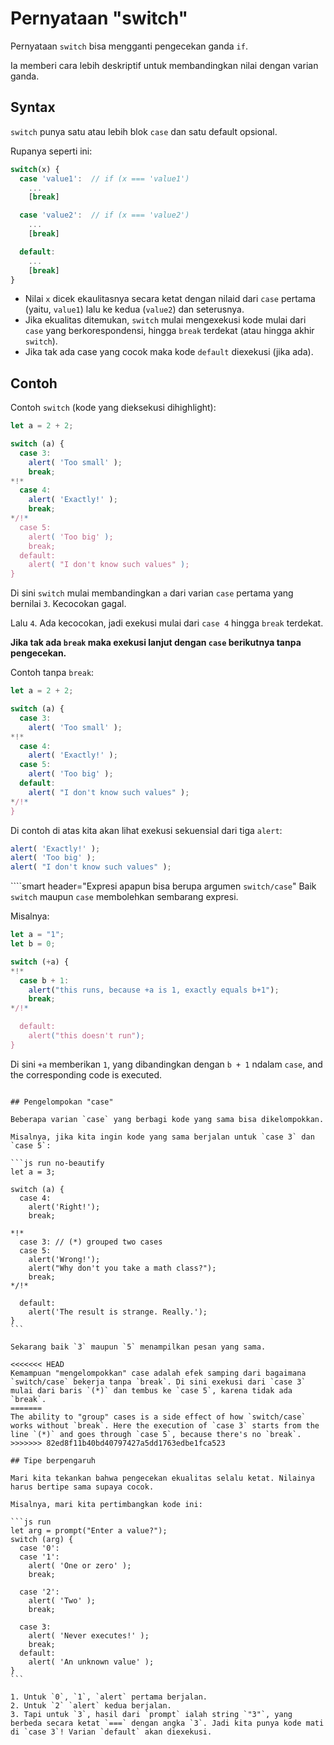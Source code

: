 # Pernyataan "switch"

Pernyataan `switch` bisa mengganti pengecekan ganda `if`.

Ia memberi cara lebih deskriptif untuk membandingkan nilai dengan varian ganda.

## Syntax

`switch` punya satu atau lebih blok `case` dan satu default opsional.

Rupanya seperti ini:

```js no-beautify
switch(x) {
  case 'value1':  // if (x === 'value1')
    ...
    [break]

  case 'value2':  // if (x === 'value2')
    ...
    [break]

  default:
    ...
    [break]
}
```

- Nilai `x` dicek ekaulitasnya secara ketat dengan nilaid dari `case` pertama (yaitu, `value1`) lalu ke kedua (`value2`) dan seterusnya.
- Jika ekualitas ditemukan, `switch` mulai mengexekusi kode mulai dari `case` yang berkorespondensi, hingga `break` terdekat (atau hingga akhir `switch`).
- Jika tak ada case yang cocok maka kode `default` diexekusi (jika ada).

## Contoh

Contoh `switch` (kode yang dieksekusi dihighlight):

```js run
let a = 2 + 2;

switch (a) {
  case 3:
    alert( 'Too small' );
    break;
*!*
  case 4:
    alert( 'Exactly!' );
    break;
*/!*
  case 5:
    alert( 'Too big' );
    break;
  default:
    alert( "I don't know such values" );
}
```

Di sini `switch` mulai membandingkan `a` dari varian `case` pertama yang bernilai `3`. Kecocokan gagal.

Lalu `4`. Ada kecocokan, jadi exekusi mulai dari `case 4` hingga `break` terdekat.

**Jika tak ada `break` maka exekusi lanjut dengan `case` berikutnya tanpa pengecekan.**

Contoh tanpa `break`:

```js run
let a = 2 + 2;

switch (a) {
  case 3:
    alert( 'Too small' );
*!*
  case 4:
    alert( 'Exactly!' );
  case 5:
    alert( 'Too big' );
  default:
    alert( "I don't know such values" );
*/!*
}
```

Di contoh di atas kita akan lihat exekusi sekuensial dari tiga `alert`:

```js
alert( 'Exactly!' );
alert( 'Too big' );
alert( "I don't know such values" );
```

````smart header="Expresi apapun bisa berupa argumen `switch/case`"
Baik `switch` maupun `case` membolehkan sembarang expresi.

Misalnya:

```js run
let a = "1";
let b = 0;

switch (+a) {
*!*
  case b + 1:
    alert("this runs, because +a is 1, exactly equals b+1");
    break;
*/!*

  default:
    alert("this doesn't run");
}
```
Di sini `+a` memberikan `1`, yang dibandingkan dengan `b + 1` ndalam `case`, and the corresponding code is executed.
````

## Pengelompokan "case"

Beberapa varian `case` yang berbagi kode yang sama bisa dikelompokkan.

Misalnya, jika kita ingin kode yang sama berjalan untuk `case 3` dan `case 5`:

```js run no-beautify
let a = 3;

switch (a) {
  case 4:
    alert('Right!');
    break;

*!*
  case 3: // (*) grouped two cases
  case 5:
    alert('Wrong!');
    alert("Why don't you take a math class?");
    break;
*/!*

  default:
    alert('The result is strange. Really.');
}
```

Sekarang baik `3` maupun `5` menampilkan pesan yang sama.

<<<<<<< HEAD
Kemampuan "mengelompokkan" case adalah efek samping dari bagaimana `switch/case` bekerja tanpa `break`. Di sini exekusi dari `case 3` mulai dari baris `(*)` dan tembus ke `case 5`, karena tidak ada `break`.
=======
The ability to "group" cases is a side effect of how `switch/case` works without `break`. Here the execution of `case 3` starts from the line `(*)` and goes through `case 5`, because there's no `break`.
>>>>>>> 82ed8f11b40bd40797427a5dd1763edbe1fca523

## Tipe berpengaruh

Mari kita tekankan bahwa pengecekan ekualitas selalu ketat. Nilainya harus bertipe sama supaya cocok.

Misalnya, mari kita pertimbangkan kode ini:

```js run
let arg = prompt("Enter a value?");
switch (arg) {
  case '0':
  case '1':
    alert( 'One or zero' );
    break;

  case '2':
    alert( 'Two' );
    break;

  case 3:
    alert( 'Never executes!' );
    break;
  default:
    alert( 'An unknown value' );
}
```

1. Untuk `0`, `1`, `alert` pertama berjalan.
2. Untuk `2` `alert` kedua berjalan.
3. Tapi untuk `3`, hasil dari `prompt` ialah string `"3"`, yang berbeda secara ketat `===` dengan angka `3`. Jadi kita punya kode mati di `case 3`! Varian `default` akan diexekusi.
